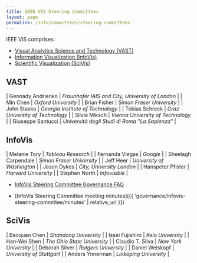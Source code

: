```yaml
---
title: IEEE VIS Steering Committees
layout: page
permalink: /info/committees/steering-committees
---
```


IEEE VIS comprises:
* [Visual Analytics Science and Technology (VAST)](#vast)
* [Information Visualization (InfoVis)](#infovis)
* [Scientific Visualization (SciVis)](#scivis)

## <a name="vast"></a> VAST

| Gennady Andrienko | *Fraunhofer IAIS and City, University of London* |
| Min Chen	| *Oxford University* |
| Brian Fisher	| *Simon Fraser University* |
| John Stasko	| *Georgia Institute of Technology* |
| Tobias Schreck	| *Graz University of Technology* |
| Silvia Miksch	| *Vienna University of Technology* |
| Giuseppe Santucci	| *Università degli Studi di Roma "La Sapienza"* |

## <a name="infovis"></a> InfoVis

| Melanie Tory | *Tableau Research* |
| Fernanda Viegas | *Google* |
| Sheelagh Carpendale | *Simon Fraser University* |
| Jeff Heer | *University of Washington* |
| Jason Dykes | *City, University London* |
| Hanspeter Pfister | *Harvard University* |
| Stephen North | *Infovisible* |

* [InfoVis Steering Committee Governance FAQ](/attachments/InfoVis_SC_Policies_FAQ.pdf)

* [InfoVis Steering Committee meeting minutes]({{ 'governance/infovis-steering-committee/minutes' | relative_url }})


## <a name="scivis"></a> SciVis

| Baoquan Chen | *Shandong University* |
| Issei Fujishiro | *Keio University* |
| Han-Wei Shen | *The Ohio State University* |
| Claudio T. Silva | *New York University* |
| Deborah Silver | *Rutgers University* |
| Daniel Weiskopf | *University of Stuttgart* |
| Anders Ynnerman | *Linköping University* |

